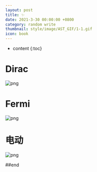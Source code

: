```yaml
---
layout: post
title: ✨
date: 2021-3-30 00:00:00 +0800
category: random write
thumbnail: style/image/AST_GIF/1-1.gif
icon: book
---
```


* content
{:toc}




# Dirac

![png](\myPage\style\image\Dirac.png)


# Fermi 

![png](\myPage\style\image\miRule_长图0.png)


# 电动

<!-- ![png](\myPage\style\image\力学复习提纲_长图0.png) -->

![png](\myPage\style\image\电场规范_长图0.png)



<!-- # 中微子 -->

<!-- ![png](\myPage\style\image\neutrino.png) -->



##end














